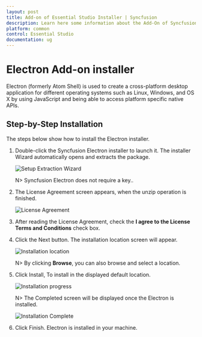 ```yaml
---
layout: post
title: Add-on of Essential Studio Installer | Syncfusion
description: Learn here some information about the Add-On of Syncfusion Essential Studio Installer and more details.
platform: common
control: Essential Studio
documentation: ug
---
```


# Electron Add-on installer

Electron (formerly Atom Shell) is used to create a cross-platform desktop application for different operating systems such as Linux, Windows, and OS X by using JavaScript and being able to access platform specific native APIs.

## Step-by-Step Installation

The steps below show how to install the Electron installer.

1. Double-click the Syncfusion Electron installer to launch it. The installer Wizard automatically opens and extracts the package.

   ![Setup Extraction Wizard](Add-on_images/Electron-Setup_img1.png)
   

   N> Syncfusion Electron does not require a key..

2. The License Agreement screen appears, when the unzip operation is finished.

   ![License Agreement](Add-on_images/Electron-Setup_img2.png)

3. After reading the License Agreement, check the **I agree to the License Terms and Conditions** check box.

4. Click the Next button. The installation location screen will appear.

   ![Installation location](Add-on_images/Electron-Setup_img3.png)

   N> By clicking **Browse**, you can also browse and select a location.

5. Click Install, To install in the displayed default location.

   ![Installation progress](Add-on_images/Electron-Setup_img4.png)
   
   N> The Completed screen will be displayed once the Electron is installed.
   
   ![Installation Complete](Add-on_images/Electron-Setup_img5.png)

6. Click Finish. Electron is installed in your machine.
